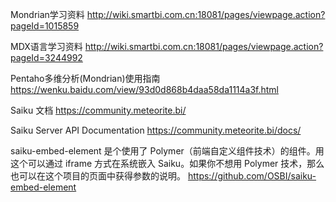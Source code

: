 

Mondrian学习资料
http://wiki.smartbi.com.cn:18081/pages/viewpage.action?pageId=1015859

MDX语言学习资料
http://wiki.smartbi.com.cn:18081/pages/viewpage.action?pageId=3244992

Pentaho多维分析(Mondrian)使用指南
https://wenku.baidu.com/view/93d0d868b4daa58da1114a3f.html

Saiku 文档
https://community.meteorite.bi/

Saiku Server API Documentation
https://community.meteorite.bi/docs/

saiku-embed-element 是个使用了 Polymer（前端自定义组件技术）的组件。用这个可以通过 iframe 方式在系统嵌入 Saiku。如果你不想用 Polymer 技术，那么也可以在这个项目的页面中获得参数的说明。
https://github.com/OSBI/saiku-embed-element

